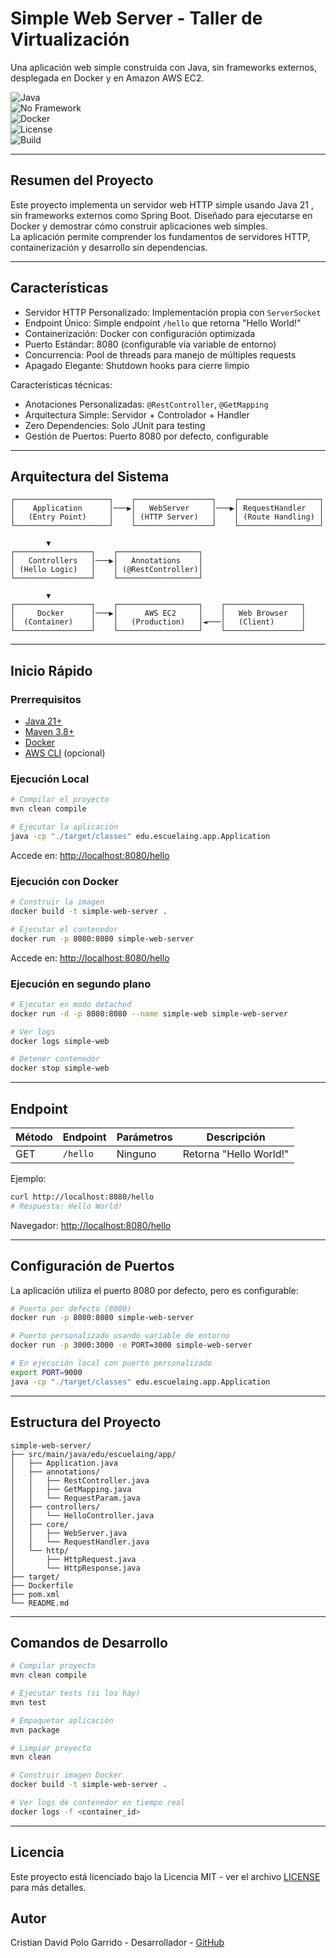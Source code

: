 # Simple Web Server - Taller de Virtualización

Una aplicación web simple construida con Java, sin frameworks externos, desplegada en Docker y en Amazon AWS EC2.

![Java](https://img.shields.io/badge/Java-21+-orange.svg)  
![No Framework](https://img.shields.io/badge/Framework-None-red.svg)  
![Docker](https://img.shields.io/badge/Docker-Enabled-blue.svg)  
![License](https://img.shields.io/badge/License-MIT-green.svg)  
![Build](https://img.shields.io/badge/Build-Passing-brightgreen.svg)

---

## Resumen del Proyecto

Este proyecto implementa un servidor web HTTP simple usando Java 21 , sin frameworks externos como Spring Boot. Diseñado para ejecutarse en Docker y demostrar cómo construir aplicaciones web simples.  
La aplicación permite comprender los fundamentos de servidores HTTP, containerización y desarrollo sin dependencias.

---

## Características

- Servidor HTTP Personalizado: Implementación propia con `ServerSocket`
- Endpoint Único: Simple endpoint `/hello` que retorna "Hello World!"
- Containerización: Docker con configuración optimizada
- Puerto Estándar: 8080 (configurable vía variable de entorno)
- Concurrencia: Pool de threads para manejo de múltiples requests
- Apagado Elegante: Shutdown hooks para cierre limpio

Características técnicas:

- Anotaciones Personalizadas: `@RestController`, `@GetMapping`
- Arquitectura Simple: Servidor + Controlador + Handler
- Zero Dependencies: Solo JUnit para testing
- Gestión de Puertos: Puerto 8080 por defecto, configurable

---

## Arquitectura del Sistema

```text
┌─────────────────────┐    ┌─────────────────┐    ┌──────────────────┐
│    Application      │───▶│   WebServer     │───▶│ RequestHandler   │
│   (Entry Point)     │    │ (HTTP Server)   │    │ (Route Handling) │
└─────────────────────┘    └─────────────────┘    └──────────────────┘

        ▼
┌─────────────────┐    ┌──────────────────┐
│   Controllers   │───▶│   Annotations    │
│ (Hello Logic)   │    │ (@RestController)│
└─────────────────┘    └──────────────────┘

        ▼
┌─────────────────┐    ┌──────────────────┐    ┌─────────────────┐
│     Docker      │───▶│      AWS EC2     │    │   Web Browser   │
│  (Container)    │    │   (Production)   │◄───│   (Client)      │
└─────────────────┘    └──────────────────┘    └─────────────────┘
```

---

## Inicio Rápido

### Prerrequisitos

- [Java 21+](https://adoptium.net/)
- [Maven 3.8+](https://maven.apache.org/)
- [Docker](https://docs.docker.com/get-docker/)
- [AWS CLI](https://aws.amazon.com/cli/) (opcional)

### Ejecución Local

```bash
# Compilar el proyecto
mvn clean compile

# Ejecutar la aplicación
java -cp "./target/classes" edu.escuelaing.app.Application
```

Accede en: [http://localhost:8080/hello](http://localhost:8080/hello)

### Ejecución con Docker

```bash
# Construir la imagen
docker build -t simple-web-server .

# Ejecutar el contenedor
docker run -p 8080:8080 simple-web-server
```

Accede en: [http://localhost:8080/hello](http://localhost:8080/hello)

### Ejecución en segundo plano

```bash
# Ejecutar en modo detached
docker run -d -p 8080:8080 --name simple-web simple-web-server

# Ver logs
docker logs simple-web

# Detener contenedor
docker stop simple-web
```

---

## Endpoint

| Método | Endpoint | Parámetros | Descripción            |
| ------ | -------- | ---------- | ---------------------- |
| GET    | `/hello` | Ninguno    | Retorna "Hello World!" |

Ejemplo:

```bash
curl http://localhost:8080/hello
# Respuesta: Hello World!
```

Navegador: [http://localhost:8080/hello](http://localhost:8080/hello)

---

## Configuración de Puertos

La aplicación utiliza el puerto 8080 por defecto, pero es configurable:

```bash
# Puerto por defecto (8080)
docker run -p 8080:8080 simple-web-server

# Puerto personalizado usando variable de entorno
docker run -p 3000:3000 -e PORT=3000 simple-web-server

# En ejecución local con puerto personalizado
export PORT=9000
java -cp "./target/classes" edu.escuelaing.app.Application
```

---

## Estructura del Proyecto

```text
simple-web-server/
├── src/main/java/edu/escuelaing/app/
│   ├── Application.java
│   ├── annotations/
│   │   ├── RestController.java
│   │   ├── GetMapping.java
│   │   └── RequestParam.java
│   ├── controllers/
│   │   └── HelloController.java
│   ├── core/
│   │   ├── WebServer.java
│   │   └── RequestHandler.java
│   └── http/
│       ├── HttpRequest.java
│       └── HttpResponse.java
├── target/
├── Dockerfile
├── pom.xml
└── README.md
```

---

## Comandos de Desarrollo

```bash
# Compilar proyecto
mvn clean compile

# Ejecutar tests (si los hay)
mvn test

# Empaquetar aplicación
mvn package

# Limpiar proyecto
mvn clean

# Construir imagen Docker
docker build -t simple-web-server .

# Ver logs de contenedor en tiempo real
docker logs -f <container_id>
```

---

## Licencia

Este proyecto está licenciado bajo la Licencia MIT - ver el archivo [LICENSE](LICENSE) para más detalles.

## Autor

Cristian David Polo Garrido - Desarrollador - [GitHub](https://github.com/Cristian5124)

